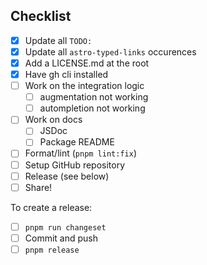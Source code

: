 ## Checklist

- [x] Update all `TODO:`
- [x] Update all `astro-typed-links` occurences
- [x] Add a LICENSE.md at the root
- [x] Have gh cli installed
- [ ] Work on the integration logic
  - [ ] augmentation not working
  - [ ] autompletion not working
- [ ] Work on docs
  - [ ] JSDoc
  - [ ] Package README
- [ ] Format/lint (`pnpm lint:fix`)
- [ ] Setup GitHub repository
- [ ] Release (see below)
- [ ] Share!

To create a release:
- [ ] `pnpm run changeset`
- [ ] Commit and push
- [ ] `pnpm release`
